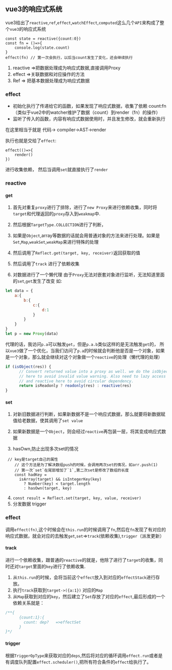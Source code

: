 ## vue3的响应式系统
vue3给出了`reactive`,`ref`,`effect`,`watchEffect`,`computed`这么几个`API`来构成了整个`vue3`的响应式系统

```
const state = reactive({count:0})
const fn = ()=>{
    console.log(state.count)
}
effect(fn) // 第一次会执行，以后当count发生了变化，还会继续执行

```


1. reactive  =>把数据处理成为响应式数据,直接调用Proxy
2. effect   =>关联数据和对应操作的方法
3. Ref  => 把基本数据处理成为响应式数据

### effect

 - 初始化执行了传递给它的函数，如果发现了响应式数据，收集了依赖 count:fn （类似于vue2中的watcher维护了数据（count）到render（fn）的操作）
 - 监听了传入的函数，内容有响应式数据使用时，并且发生修改，就会重新执行
 
 在这里相当于就是
 代码-> compiler->AST->render

 执行也就是交给了`effect`:

 ```
 effect(()=>{
     render() 
 })
 ```
 进行收集依赖，
 然后当调用`set`就直接执行了`render`

### reactive

#### get
1. 首先对重复`proxy`进行了排除，进行了`new Proxy`来进行依赖收集，同时将`target`和代理返回的`proxy`存入到`weakmap`中.
2. 然后根据`TargetType.COLLECTION`进行了判断，
3. 如果是`Object`,array等数据的话就会用普通对象的方法来进行处理。如果是`Set`,`Map`,`weakSet`,`weakMap`来进行特殊的处理

4. 然后调用了`Reflect.get(target, key, receiver)`返回获取的值
5. 然后调用了`track` 进行了依赖收集
6. 对数据进行了一个懒代理
由于`Proxy`无法对嵌套对象进行监听，无法知道里面的`set`,`get`发生了改变
如:
```javascript
let data = {
    a:{
        b:{
            c:{
                d:1
            }
        }
    }
}
let p = new Proxy(data)
```
代理的话，我访问`p.a`可以触发`get`，但是`p.a.b`类似这样的是无法触发`get`的，
所以`vue3`做了一个优化，当我们访问了`p.a`的时候就会判断他是否是一个对象，如果是一个对象，那么就会继续对这个对象做一个`reactive`的处理（懒代理的处理）

```javascript
if (isObject(res)) {
      // Convert returned value into a proxy as well. we do the isObject check
      // here to avoid invalid value warning. Also need to lazy access readonly
      // and reactive here to avoid circular dependency.
      return isReadonly ? readonly(res) : reactive(res)
}
```
#### set
1. 对新旧数据进行判断，如果新数据不是一个响应式数据，那么就要将新数据赋值给老数据，使其调用了`set value`
2. 如果新数据是一个`Object`，则会经过`reactive`再包装一层，将其变成响应式数据

3. hasOwn,防止出现多次set的情况

```
 // key是target自己的属性
    // 这个方法是为了解决数组push的时候，会调用两次set的情况，如arr.push(1)
    // 第一次`set`在尾部增加了`1`,第二次set是修改了数组的长度
    const hadKey =
      isArray(target) && isIntegerKey(key)
        ? Number(key) < target.length
        : hasOwn(target, key)
```
4. `const result = Reflect.set(target, key, value, receiver)`
5. 分发数据  trigger



### effect
调用`effect(fn)`,这个时候会在`this.run`的时候调用了`fn`,然后在`fn`发现了有对应的响应式数据，就会对应的去触发`get`,`set`=>`track`(依赖收集),`trigger`（派发更新）

#### track
进行一个依赖收集，跟普通的`reactive`的就是，他除了进行了`target`的收集，同时还对`target`里面的`key`进行了依赖收集.
1. 从`this.run`的时候，会将当前这个`effect`放入到对应的`effectStack`进行存放。
2. 执行`track`获取到`target->({a:1})` 对应的`Map`
3. 从`Map`获取到对应的`key`，然后建立了`Set`存放了对应的`effect`,最后形成的一个依赖关系就是：

```javascript
/**{
      {count:1}:{
        count: dep?   =>effectSet
      }
}*/

```
#### trigger 
根据`TriggerOpType`来获取对应的`deps`,然后将对应的循环调用`effect.run`或者是有调度队列配置`effect.scheduler()`,把所有符合条件的`effect`给执行了。

